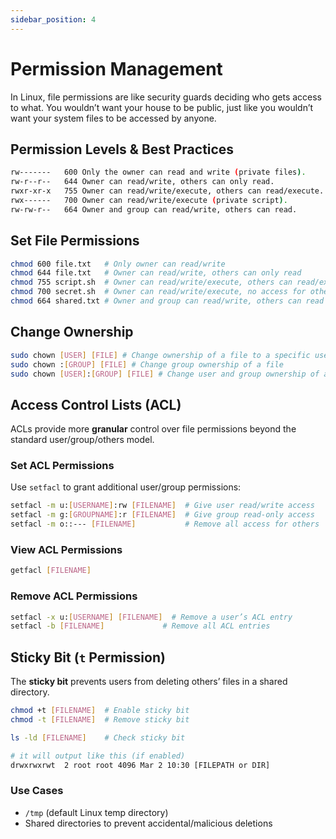 ```yaml
---
sidebar_position: 4
---
```


# Permission Management

In Linux, file permissions are like security guards deciding who gets access to what. You wouldn’t want your house to be public, just like you wouldn’t want your system files to be accessed by anyone.

## Permission Levels & Best Practices

```bash
rw-------	600	Only the owner can read and write (private files).
rw-r--r--	644	Owner can read/write, others can only read.
rwxr-xr-x	755	Owner can read/write/execute, others can read/execute.
rwx------	700	Owner can read/write/execute (private script).
rw-rw-r--	664	Owner and group can read/write, others can read.
```

## Set File Permissions

```bash
chmod 600 file.txt   # Only owner can read/write  
chmod 644 file.txt   # Owner can read/write, others can only read  
chmod 755 script.sh  # Owner can read/write/execute, others can read/execute  
chmod 700 secret.sh  # Owner can read/write/execute, no access for others  
chmod 664 shared.txt # Owner and group can read/write, others can read  
```
## Change Ownership
```bash
sudo chown [USER] [FILE] # Change ownership of a file to a specific user
sudo chown :[GROUP] [FILE] # Change group ownership of a file
sudo chown [USER]:[GROUP] [FILE] # Change user and group ownership of a file
```

## Access Control Lists (ACL)
ACLs provide more **granular** control over file permissions beyond the standard user/group/others model.

### Set ACL Permissions
Use `setfacl` to grant additional user/group permissions:
```bash
setfacl -m u:[USERNAME]:rw [FILENAME]  # Give user read/write access
setfacl -m g:[GROUPNAME]:r [FILENAME]  # Give group read-only access
setfacl -m o::--- [FILENAME]           # Remove all access for others
```

### View ACL Permissions
```bash
getfacl [FILENAME]
```

### Remove ACL Permissions
```bash
setfacl -x u:[USERNAME] [FILENAME]  # Remove a user’s ACL entry
setfacl -b [FILENAME]             # Remove all ACL entries
```

## Sticky Bit (`t` Permission)
The **sticky bit** prevents users from deleting others’ files in a shared directory.

```bash
chmod +t [FILENAME]  # Enable sticky bit  
chmod -t [FILENAME]  # Remove sticky bit  

ls -ld [FILENAME]    # Check sticky bit

# it will output like this (if enabled)
drwxrwxrwt  2 root root 4096 Mar 2 10:30 [FILEPATH or DIR]
```

### Use Cases
- `/tmp` (default Linux temp directory)
- Shared directories to prevent accidental/malicious deletions